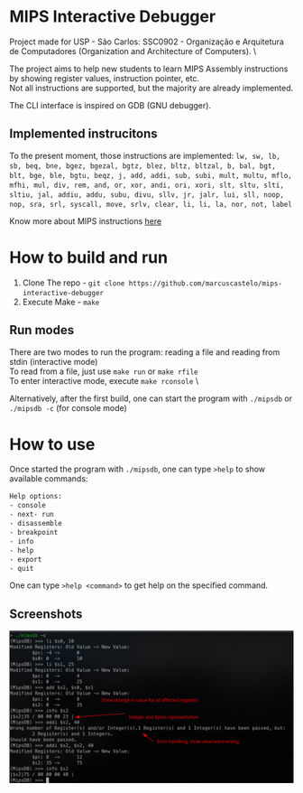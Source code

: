 # MIPS Interactive Debugger

Project made for USP - São Carlos: SSC0902 - Organização e Arquitetura de Computadores (Organization and Architecture of Computers). \

The project aims to help new students to learn MIPS Assembly instructions by showing register values, instruction pointer, etc. \
Not all instructions are supported, but the majority are already implemented.

The CLI interface is inspired on GDB (GNU debugger).

## Implemented instrucitons

To the present moment, those instructions are implemented:
`lw, sw, lb, sb, beq, bne, bgez, bgezal, bgtz, blez, bltz, bltzal, b, bal, bgt, blt, bge, ble, bgtu, beqz, j, add, addi, sub, subi, mult, multu, mflo, mfhi, mul, div, rem, and, or, xor, andi, ori, xori, slt, sltu, slti, sltiu, jal, addiu, addu, subu, divu, sllv, jr, jalr, lui, sll, noop, nop, sra, srl, syscall, move, srlv, clear, li, li, la, nor, not, label `

Know more about MIPS instructions [here](https://ecs-network.serv.pacific.edu/ecpe-170/tutorials/mips-instruction-set)

# How to build and run

1. Clone The repo - `git clone https://github.com/marcuscastelo/mips-interactive-debugger`
2. Execute Make - `make`

## Run modes

There are two modes to run the program: reading a file and reading from stdin (interactive mode) \
To read from a file, just use `make run` or `make rfile` \
To enter interactive mode, execute `make rconsole` \

Alternatively, after the first build, one can start the program with `./mipsdb` or `./mipsdb -c` (for console mode)

# How to use

Once started the program with `./mipsdb`, one can type `>help` to show available commands: 

```
Help options:
- console
- next- run
- disassemble
- breakpoint
- info
- help
- export
- quit
```

One can type `>help <command>` to get help on the specified command.

## Screenshots

![Console mode demo](res/mipsdb-console-demo.png)
